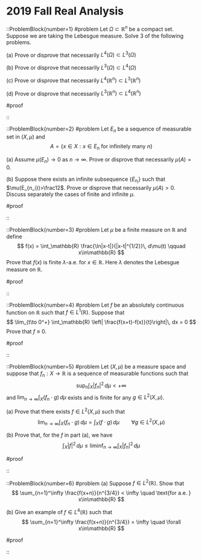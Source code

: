 # 2019 Fall Real Analysis

::ProblemBlock{number=1}
#problem
Let $\Omega\subset \mathbb{R}^n$ be a compact set. Suppose we are taking the Lebesgue measure. Solve 3 of the following problems.

(a) Prove or disprove that necessarily $L^4(\Omega)\subset L^3(\Omega)$

(b) Prove or disprove that necessarily $L^3(\Omega)\subset L^4(\Omega)$

(c) Prove or disprove that necessarily $L^4(\mathbb{R}^n)\subset L^3(\mathbb{R}^n)$

(d) Prove or disprove that necessarily $L^3(\mathbb{R}^n)\subset L^4(\mathbb{R}^n)$

#proof

::

::ProblemBlock{number=2}
#problem
Let $E_n$ be a sequence of measurable set in $(X,\mu)$ and
$$
A = \{ x\in X : x\in E_n \text{ for infinitely many } n \}
$$

(a) Assume $\mu(E_n)\to 0$ as $n\to\infty$. Prove or disprove that necessarily $\mu(A)=0$.

(b) Suppose there exists an infinite subsequence $\{E_{n_i}\}$ such that $\mu(E_{n_i})>\frac12$. Prove or disprove that necessarily $\mu(A)>0$. Discuss separately the cases of finite and infinite $\mu$.

#proof

::

::ProblemBlock{number=3}
#problem
Let $\mu$ be a finite measure on $\mathbb{R}$ and define
$$
f(x) = \int_\mathbb{R} \frac{\ln|x-t|}{|x-t|^{1/2}}\, d\mu(t) \qquad x\in\mathbb{R}
$$
Prove that $f(x)$ is finite $\lambda$-a.e. for $x\in\mathbb{R}$. Here $\lambda$ denotes the Lebesgue measure on $\mathbb{R}$.

#proof

::

::ProblemBlock{number=4}
#problem
Let $f$ be an absolutely continuous function on $\mathbb{R}$ such that $f\in L^1(\mathbb{R})$. Suppose that
$$
\lim_{t\to 0^+} \int_\mathbb{R} \left| \frac{f(x+t)-f(x)}{t}\right|\, dx = 0
$$
Prove that $f\equiv 0$.

#proof

::

::ProblemBlock{number=5}
#problem
Let $(X,\mu)$ be a measure space and suppose that $f_n:X\to \mathbb{R}$ is a sequence of measurable functions such that 
$$
\sup_n \int_X |f_n|^2\, d\mu < +\infty
$$
and $\lim_{n\to\infty} \int_X (f_n\cdot g)\, d\mu$ exists and is finite for any $g\in L^2(X,\mu)$.

(a) Prove that there exists $f\in L^2(X,\mu)$ such that
$$
\lim_{n\to\infty} \int_X (f_n\cdot g)\, d\mu = \int_X (f\cdot g)\, d\mu \qquad \forall g\in L^2(X,\mu)
$$

(b) Prove that, for the $f$ in part (a), we have
$$
\int_X |f|^2\, d\mu \leq \liminf_{n\to\infty} \int_X  |f_n|^2\, d\mu
$$

#proof

::

::ProblemBlock{number=6}
#problem
(a) Suppose $f\in L^2(\mathbb{R})$. Show that
$$
\sum_{n=1}^\infty \frac{f(x+n)}{n^{3/4}} < \infty \quad \text{for a.e. } x\in\mathbb{R}
$$

(b) Give an example of $f\in L^4(\mathbb{R})$ such that
$$
\sum_{n=1}^\infty \frac{f(x+n)}{n^{3/4}} = \infty \quad \forall x\in\mathbb{R}
$$

#proof

::